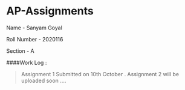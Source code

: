 # AP-Assignments

Name - Sanyam Goyal

Roll Number - 2020116

Section - A

####Work Log :

> Assignment 1 Submitted on 10th October .
> Assignment 2 will be uploaded soon ....
